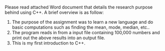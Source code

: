 Please read attached Word document that details the research purpose behind using C++.
A brief overview is as follow:
1. The purpose of the assignment was to learn a new language and do basic computations such as finding the mean, mode, median, etc..
2. The program reads in from a input file containing 100,000 numbers and print out the above results into an output file.
3. This is my first introduction to C++.
